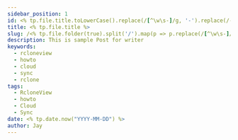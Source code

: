 ```yaml
---
sidebar_position: 1
id: <% tp.file.title.toLowerCase().replace(/[^\w\s-]/g, '-').replace(/-+/g, '-').replace(/^-|-$/g, '').replace(/\s+/g, '-') %>
title: <% tp.file.title %>
slug: /<% tp.file.folder(true).split('/').map(p => p.replace(/[^\w\s-]/g, '').replace(/\s+/g, '-').toLowerCase()).join('/') %>/<% tp.file.title.toLowerCase().replace(/[^\w\s-]/g, '-').replace(/-+/g, '-').replace(/^-|-$/g, '').replace(/\s+/g, '-') %>
description: This is sample Post for writer
keywords:
  - rcloneview
  - howto
  - cloud
  - sync
  - rclone
tags:
  - RcloneView
  - howto
  - Cloud
  - Sync
date: <% tp.date.now("YYYY-MM-DD") %>
author: Jay
---
```

